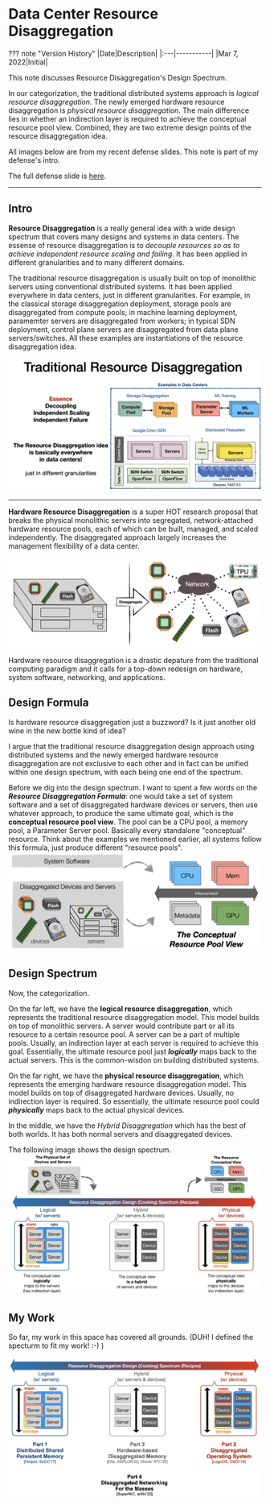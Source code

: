 # Data Center Resource Disaggregation

??? note "Version History"
	|Date|Description|
	|:---|-----------|
	|Mar 7, 2022|Initial|

This note discusses Resource Disaggregation's Design Spectrum.

In our categorization, the traditional distributed systems approach is *logical resource disaggregation*.
The newly emerged hardware resource disaggregation is *physical resource disaggregation*.
The main difference lies in whether an indirection layer is required to achieve the conceptual resource pool view.
Combined, they are two extreme design points of the resource disaggregation idea.

All images below are from my recent defense slides.
This note is part of my defense's intro.

The full defense slide is [here](http://lastweek.io/pubs/Defense_Slides_Yizhou_Shan.pdf).

---

## Intro

**Resource Disaggregation** is a really general idea
with a wide design spectrum that covers many
designs and systems in data centers.
The essense of resource disaggregation
is to *decouple resources so as to achieve independent resource scaling and failing*.
It has been applied in different granularities and to many different domains.

The traditional resource disaggregation is usually
built on top of monolithic servers using conventional distributed systems.
It has been applied everywhere in data centers,
just in different granularities.
For example, in the classical storage disaggregation
deployment, storage pools are disaggregated from compute pools;
in machine learning deployment, paramemter servers are disaggregated
from workers; in typical SDN deployment, control plane servers
are disaggregated from data plane servers/switches.
All these examples are instantiations of the resource disaggregation idea.

![3](./resource-disaggregation-spectrum/3.png)

---

**Hardware Resource Disaggregation** is a super HOT research proposal
that breaks the physical monolithic
servers into segregated, network-attached hardware resource pools,
each of which can be built, managed, and scaled independently.
The disaggregated approach largely increases the management
flexibility of a data center.

![4](./resource-disaggregation-spectrum/4.png)

Hardware resource disaggregation is a drastic depature
from the traditional computing paradigm and it calls
for a top-down redesign on hardware, system software, networking, and applications.

## Design Formula

Is hardware resource disaggregation just a buzzword?
Is it just another old wine in the new bottle kind of idea?

I argue that the traditional resource disaggregation design approach
using distributed systems and the newly emerged hardware resource
disaggregation are not exclusive to each other
and in fact can be unified within one design spectrum,
with each being one end of the spectrum.

Before we dig into the design spectrum.
I want to spent a few words on the _**Resource Disaggregation Formula**_:
one would take a set of system software and a set of disaggregated
hardware devices or servers, then use whatever approach, to produce
the same ultimate goal, which is the **conceptual resource pool view**.
The pool can be a CPU pool, a memory pool, a Parameter Server pool.
Basically every standalone "conceptual" resource.
Think about the examples we mentioned earlier,
all systems follow this formula, just produce different "resource pools".
![1](./resource-disaggregation-spectrum/1.png)

## Design Spectrum

Now, the categorization.

On the far left, we have the **logical resource disaggregation**,
which represents the traditional resource disaggregation model.
This model builds on top of monolithic servers.
A server would contribute part or all its resource
to a certain resource pool. A server can be a part of multiple pools.
Usually, an indirection layer at each server
is required to achieve this goal.
Essentially, the ultimate resource pool just _**logically**_ maps
back to the actual servers.
This is the common-wisdon on building distributed systems.

On the far right, we have the **physical resource disaggregation**,
which represents the emerging hardware resource disaggregation model.
This model builds on top of disaggregated hardware devices.
Usually, no indirection layer is required.
So essentially, the ultimate resource pool could _**physically**_ maps
back to the actual physical devices.

In the middle, we have the *Hybrid Disaggregation* which
has the best of both worlds. It has both normal servers
and disaggregated devices.

The following image shows the design spectrum.
![2](./resource-disaggregation-spectrum/2.png)

## My Work

So far, my work in this space has covered all grounds.
(DUH! I defined the specturm to fit my work! :-) )

![myWork](./resource-disaggregation-spectrum/myWork.png)
